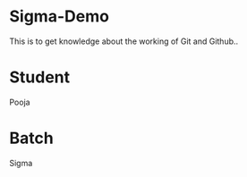 # Sigma-Demo
This is to get knowledge about the working of Git and Github..

# Student
Pooja

# Batch
Sigma